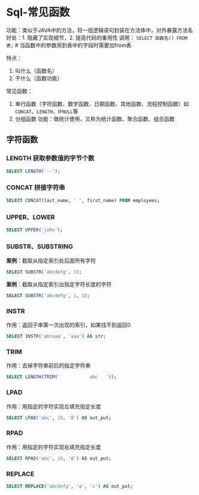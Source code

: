 # Sql-常见函数

功能：类似于JAVA中的方法，将一组逻辑语句封装在方法体中，对外暴露方法名
好处：1. 隐藏了实现细节，2. 提高代码的重用性
调用：
    `SELECT 函数名() FROM 表;` # 当函数中的参数用到表中的字段时需要加from表

特点：
1. 叫什么（函数名）
2. 干什么（函数功能）

常见函数：
1. 单行函数（字符函数、数学函数、日期函数、其他函数、流程控制函数）如`CONCAT`、`LENGTH`、I`FNULL`等
2. 分组函数
功能：做统计使用，又称为统计函数、聚合函数、组合函数

## 字符函数

### LENGTH 获取参数值的字节个数

```SQL
SELECT LENGTH('--');
```

### CONCAT 拼接字符串

```SQL
SELECT CONCAT(last_name, ' ', first_name) FROM employees;
```

### UPPER、LOWER

```SQL
SELECT UPPER('john');
```

### SUBSTR、SUBSTRING

**案例**：截取从指定索引处后面所有字符

```SQL
SELECT SUBSTR('abcdefg', 3);
```

**案例**：截取从指定索引出指定字符长度的字符

```SQL
SELECT SUBSTR('abcdefg', 1, 3);
```

### INSTR

作用：返回子串第一次出现的索引，如果找不到返回0

```SQL
SELECT INSTR('abcaaa', 'aaa') AS str;
```

### TRIM

作用：去掉字符串前后的指定字符串

```SQL
SELECT LENGTH(TRIM('           abc   '));
```

### LPAD

作用：用指定的字符实现左填充指定长度

```SQL
SELECT LPAD('abc', 10, '8') AS out_put;
```

### RPAD

作用：用指定的字符实现右填充指定长度

```SQL
SELECT RPAD('abc', 10, '8') AS out_put;
```

### REPLACE

```SQL
SELECT REPLACE('abcdefg', 'a', 'c') AS out_put;
```

